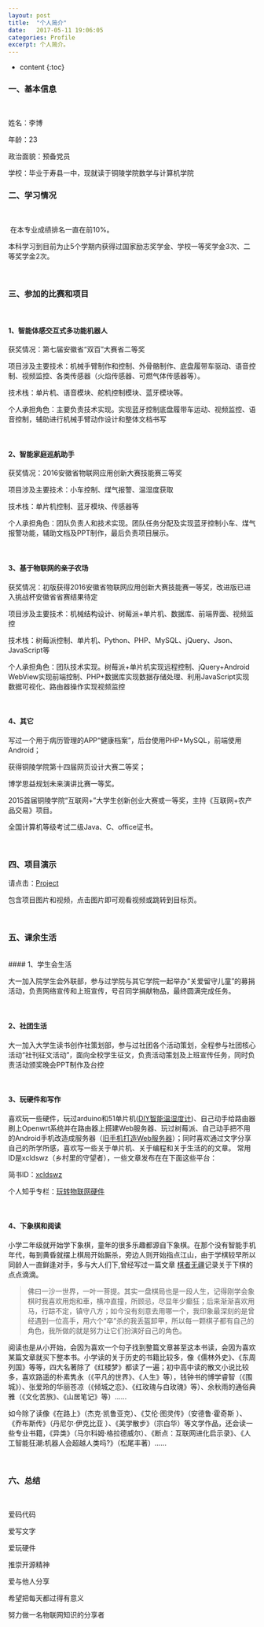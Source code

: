 ```yaml
---
layout: post
title:  "个人简介"
date:   2017-05-11 19:06:05
categories: Profile
excerpt: 个人简介。
---
```


* content
{:toc}



### 一、基本信息

<br/>

   姓名：李博
   
   年龄：23
   
   政治面貌：预备党员
   
   学校：毕业于寿县一中，现就读于铜陵学院数学与计算机学院
<br/>
   
### 二、学习情况

<br/>

  在本专业成绩排名一直在前10%。

  本科学习到目前为止5个学期内获得过国家励志奖学金、学校一等奖学金3次、二等奖学金2次。

<br/> 
   
### 三、参加的比赛和项目
<br/>

#### 1、智能体感交互式多功能机器人

   获奖情况：第七届安徽省“双百”大赛省二等奖
    
   项目涉及主要技术：机械手臂制作和控制、外骨骼制作、底盘履带车驱动、语音控制、视频监控、各类传感器（火焰传感器、可燃气体传感器等）。

   技术栈：单片机、语音模块、舵机控制模块、蓝牙模块等。
   
   个人承担角色：主要负责技术实现。实现蓝牙控制底盘履带车运动、视频监控、语音控制，辅助进行机械手臂动作设计和整体文档书写

<br/>

#### 2、智能家庭巡航助手

   获奖情况：2016安徽省物联网应用创新大赛技能赛三等奖

   项目涉及主要技术：小车控制、煤气报警、温湿度获取

   技术栈：单片机控制、蓝牙模块、传感器等

   个人承担角色：团队负责人和技术实现。团队任务分配及实现蓝牙控制小车、煤气报警功能，辅助文档及PPT制作，最后负责项目展示。

<br/>

#### 3、基于物联网的亲子农场

   获奖情况：初版获得2016安徽省物联网应用创新大赛技能赛一等奖，改进版已进入挑战杯安徽省省赛结果待定

   项目涉及主要技术：机械结构设计、树莓派+单片机、数据库、前端界面、视频监控

   技术栈：树莓派控制、单片机、Python、PHP、MySQL、jQuery、Json、JavaScript等

   个人承担角色：团队技术实现。树莓派+单片机实现远程控制、jQuery+Android WebView实现前端控制、PHP+数据库实现数据存储处理、利用JavaScript实现数据可视化、路由器操作实现视频监控

<br/>

#### 4、其它

   写过一个用于病历管理的APP“健康档案”，后台使用PHP+MySQL，前端使用Android；

   获得铜陵学院第十四届网页设计大赛二等奖；

   博学思益规划未来演讲比赛一等奖。

   2015首届铜陵学院“互联网+”大学生创新创业大赛或一等奖，主持《互联网+农产品交易》项目。

   全国计算机等级考试二级Java、C、office证书。

<br/>
   
### 四、项目演示

请点击：[Project](http://xcldswz.xyz/idea/)

包含项目图片和视频，点击图片即可观看视频或跳转到目标页。

<br/>

### 五、课余生活
<br/>
#### 1、学生会生活

   大一加入院学生会外联部，参与过学院与其它学院一起举办“关爱留守儿童”的募捐活动，负责网络宣传和上班宣传，号召同学捐献物品，最终圆满完成任务。

<br/>

#### 2、社团生活

   大一加入大学生读书创作社策划部，参与过社团各个活动策划，全程参与社团核心活动“社刊征文活动”，面向全校学生征文，负责活动策划及上班宣传任务，同时负责活动颁奖晚会PPT制作及台控

<br/>

#### 3、玩硬件和写作

   喜欢玩一些硬件，玩过arduino和51单片机([DIY智能温湿度计](http://www.jianshu.com/p/9fc34299eb82))、自己动手给路由器刷上Openwrt系统并在路由器上搭建Web服务器、玩过树莓派、自己动手把不用的Android手机改造成服务器（[旧手机打造Web服务器](http://www.jianshu.com/p/934c3c35abc4)）；同时喜欢通过文字分享自己的所学所感，喜欢写一些关于单片机、关于编程和关于生活的的文章。
   常用ID是xcldswz（乡村里的守望者），一些文章发布在在下面这些平台：

  简书ID：[xcldswz](http://www.jianshu.com/users/e67611a6379b/)
  
  个人知乎专栏：[玩转物联网硬件](https://zhuanlan.zhihu.com/ioters)

<br/>

#### 4、下象棋和阅读

  小学二年级就开始学下象棋，童年的很多乐趣都源自下象棋。在那个没有智能手机年代，每到黄昏就摆上棋局开始厮杀，旁边人则开始指点江山，由于学棋较早所以同龄人一直鲜逢对手，多与大人们下,曾经写过一篇文章 [棋者无疆](http://www.jianshu.com/p/8632d2a67b53)记录关于下棋的点点滴滴。
  >佛曰一沙一世界，一叶一菩提。其实一盘棋局也是一段人生，记得刚学会象棋时我喜欢用炮和車，横冲直撞，所顾忌，尽显年少癫狂；后来渐渐喜欢用马，行踪不定，镇守八方；如今没有刻意去用哪一个，我印象最深刻的是曾经遇到一位高手，用六个“卒”杀的我丢盔卸甲，所以每一颗棋子都有自己的角色，我所做的就是努力让它们扮演好自己的角色。

   阅读也是从小开始，会因为喜欢一个句子找到整篇文章甚至这本书读，会因为喜欢某篇文章就买下整本书。小学读的关于历史的书籍比较多，像《儒林外史》、《东周列国》等等，四大名著除了《红楼梦》都读了一遍；初中高中读的散文小说比较多，喜欢路遥的朴素隽永（《平凡的世界》、《人生》等），钱钟书的博学睿智（《围城》）、张爱玲的华丽苍凉（《倾城之恋》、《红玫瑰与白玫瑰》等）、余秋雨的通俗典雅（《文化苦旅》、《山居笔记》等）……

   如今除了读像《在路上》（杰克·凯鲁亚克）、《艾伦·图灵传》（安德鲁·霍奇斯 ）、
   《乔布斯传》（丹尼尔·伊克比亚 ）、《美学散步》（宗白华）等文学作品，还会读一些专业书籍，《异类》（马尔科姆·格拉德威尔）、《断点：互联网进化启示录》、《人工智能狂潮:机器人会超越人类吗?》（松尾丰著）……


<br/>

### 六、总结

<br/>

   爱码代码 
   
   爱写文字 
   
   爱玩硬件
   
   推崇开源精神
   
   爱与他人分享
  
   希望把每天都过得有意义  
   
   努力做一名物联网知识的分享者

